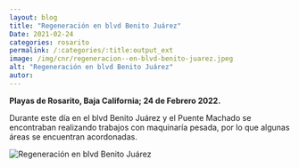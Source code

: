 ```yaml
---
layout: blog
title: "Regeneración en blvd Benito Juárez"
Date: 2021-02-24
categories: rosarito
permalink: /:categories/:title:output_ext
image: /img/cnr/regeneracion--en-blvd-benito-juarez.jpeg
alt: "Regeneración en blvd Benito Juárez"
autor:
---
```


**Playas de Rosarito, Baja California; 24 de Febrero 2022.** 

Durante este día en el blvd Benito Juárez y el Puente Machado se encontraban realizando trabajos con maquinaría pesada, por lo que algunas áreas se encuentran acordonadas.

<div id="carouselExampleSlidesOnly" class="carousel slide" data-ride="carousel">
  <div class="carousel-inner">
    <div class="carousel-item active">
       <img class="d-block w-100" src="/img/cnr/regeneracion--en-blvd-benito-juarez.jpeg" loading="lazy"  alt="Regeneración en blvd Benito Juárez">
    </div>
  </div>
</div>